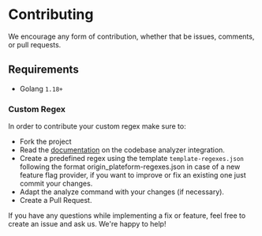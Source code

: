 # Contributing
We encourage any form of contribution, whether that be issues, comments, or pull requests.

## Requirements
- Golang `1.18+`

### Custom Regex

In order to contribute your custom regex make sure to:

- Fork the project
- Read the [documentation](https://docs.developers.flagship.io/docs/codebase-analyzer) on the codebase analyzer integration.
- Create a predefined regex using the template `template-regexes.json` following the format origin_plateform-regexes.json in case of a new feature flag provider, if you want to improve or fix an existing one just commit your changes.
- Adapt the analyze command with your changes (if necessary).
- Create a Pull Request.

If you have any questions while implementing a fix or feature, feel free to create an issue and ask us. We're happy to help!

